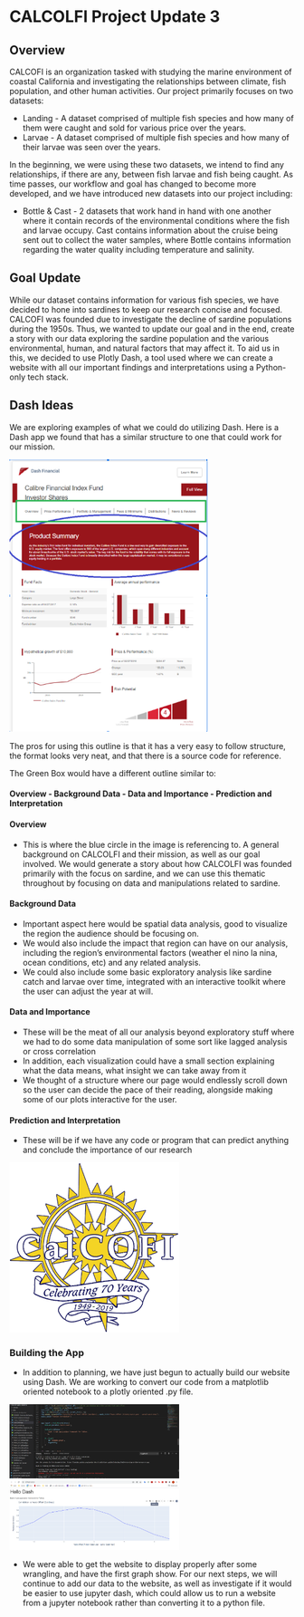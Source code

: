 # CALCOLFI Project Update 3

## Overview
CALCOFI is an organization tasked with studying the marine environment of coastal California and investigating the relationships between climate, fish population, and other human activities. Our project primarily focuses on two datasets:  

- Landing - A dataset comprised of multiple fish species and how many of them were caught and sold for various price over the years.
- Larvae - A dataset comprised of multiple fish species and how many of their larvae was seen over the years.

In the beginning, we were using these two datasets, we intend to find any relationships, if there are any, between fish larvae and fish being caught. As time passes, our workflow and goal has changed to become more developed, and we have introduced new datasets into our project including:

- Bottle & Cast - 2 datasets that work hand in hand with one another where it contain records  of the environmental conditions where the fish and larvae occupy. Cast contains information about the cruise being sent out to collect the water samples, where Bottle contains information regarding the water quality including temperature and salinity. 

## Goal Update
While our dataset contains information for various fish species, we have decided to hone into sardines to keep our research concise and focused. CALCOFI was founded due to investigate the decline of sardine populations during the 1950s. Thus, we wanted to update our goal and in the end, create a story with our data exploring the sardine population and the various environmental, human, and natural factors that may affect it. To aid us in this, we decided to use Plotly Dash, a tool used where we can create a website with all our important findings and interpretations using a Python-only tech stack. 

## Dash Ideas
We are exploring examples of what we could do utilizing Dash. Here is a Dash app we found that has a similar structure to one that could work for our mission.

<img src=https://raw.githubusercontent.com/4MangoTrees/ucsb-ds-capstone-2021.github.io/main/ucsb_ds_capstone_projects_2021/projects/calcofi1/dashexample.png style="width:350px;alt=drawing">

The pros for using this outline is that it has a very easy to follow structure, the format looks very neat, and that there is a source code for reference.

The Green Box would have a different outline similar to:

#### Overview - Background Data - Data and Importance - Prediction and Interpretation

#### Overview 
- This is where the blue circle in the image is referencing to. A general background on CALCOLFI and their mission, as well as our goal involved. We would generate a story about how CALCOLFI was founded primarily with the focus on sardine, and we can use this thematic throughout by focusing on data and manipulations related to sardine.

#### Background Data 
- Important aspect here would be spatial data analysis, good to visualize the region the audience should be focusing on.
- We would also include the impact that region can have on our analysis, including the region’s environmental factors (weather el nino la nina, ocean conditions, etc) and any related analysis.
- We could also include some basic exploratory analysis like sardine catch and larvae over time, integrated with an interactive toolkit where the user can adjust the year at will.

#### Data and Importance 
- These will be the meat of all our analysis beyond exploratory stuff where we had to do some data manipulation of some sort like lagged analysis or cross correlation
- In addition, each visualization could have a small section explaining what the data means, what insight we can take away from it
- We thought of a structure where our page would endlessly scroll down so the user can decide the pace of their reading, alongside making some of our plots interactive for the user.

#### Prediction and Interpretation
- These will be if we have any code or program that can predict anything and conclude the importance of our research



<img src=https://raw.githubusercontent.com/4MangoTrees/ucsb-ds-capstone-2021.github.io/main/ucsb_ds_capstone_projects_2021/projects/calcofi1/unnamed.png style="width:300px;alt=drawing">

### Building the App
 - In addition to planning, we have just begun to actually build our website using Dash. We are working to convert our code from a matplotlib oriented notebook to a plotly oriented .py file.

<img src=https://raw.githubusercontent.com/4MangoTrees/ucsb-ds-capstone-2021.github.io/main/ucsb_ds_capstone_projects_2021/projects/calcofi1/update3_leron_code.png style="width:300px;alt=drawing">

<img src=https://raw.githubusercontent.com/4MangoTrees/ucsb-ds-capstone-2021.github.io/main/ucsb_ds_capstone_projects_2021/projects/calcofi1/update3_leron_sample-site.png style="width:300px;alt=drawing">

- We were able to get the website to display properly after some wrangling, and have the first graph show. For our next steps, we will continue to add our data to the website, as well as investigate if it would be easier to use jupyter dash, which could allow us to run a website from a jupyter notebook rather than converting it to a python file.
